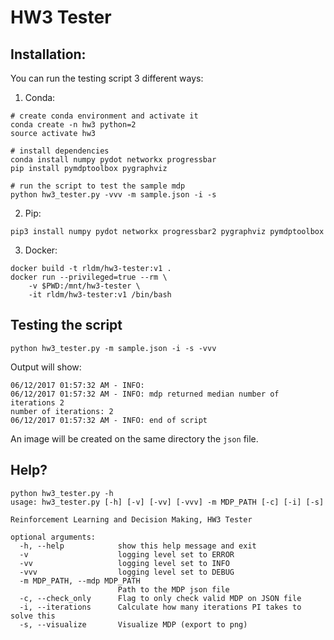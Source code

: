 # HW3 Tester

## Installation:

You can run the testing script 3 different ways:

1. Conda:

```
# create conda environment and activate it
conda create -n hw3 python=2
source activate hw3

# install dependencies
conda install numpy pydot networkx progressbar
pip install pymdptoolbox pygraphviz

# run the script to test the sample mdp
python hw3_tester.py -vvv -m sample.json -i -s
```

2. Pip:

```
pip3 install numpy pydot networkx progressbar2 pygraphviz pymdptoolbox
```

3. Docker:

```
docker build -t rldm/hw3-tester:v1 .
docker run --privileged=true --rm \
    -v $PWD:/mnt/hw3-tester \
    -it rldm/hw3-tester:v1 /bin/bash
```

## Testing the script

```
python hw3_tester.py -m sample.json -i -s -vvv
```

Output will show:

```
06/12/2017 01:57:32 AM - INFO: 
06/12/2017 01:57:32 AM - INFO: mdp returned median number of iterations 2
number of iterations: 2
06/12/2017 01:57:32 AM - INFO: end of script
```

An image will be created on the same directory the `json` file.

## Help?

```
python hw3_tester.py -h
usage: hw3_tester.py [-h] [-v] [-vv] [-vvv] -m MDP_PATH [-c] [-i] [-s]

Reinforcement Learning and Decision Making, HW3 Tester

optional arguments:
  -h, --help            show this help message and exit
  -v                    logging level set to ERROR
  -vv                   logging level set to INFO
  -vvv                  logging level set to DEBUG
  -m MDP_PATH, --mdp MDP_PATH
                        Path to the MDP json file
  -c, --check_only      Flag to only check valid MDP on JSON file
  -i, --iterations      Calculate how many iterations PI takes to solve this
  -s, --visualize       Visualize MDP (export to png)
```

